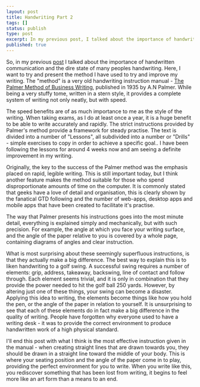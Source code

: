 ```yaml
---
layout: post 
title: Handwriting Part 2
tags: [] 
status: publish 
type: post 
excerpt: In my previous post, I talked about the importance of handwritten communication and the dire state of many peoples handwriting. Here, I want to try and present the method I have used to try and improve my writing.
published: true 
--- 
```


So, in my previous [post][1] I talked about the importance of handwritten
communication and the dire state of many peoples handwriting. Here, I want to
try and present the method I have used to try and improve my writing. The
"method" is a very old handwriting instruction manual - [The Palmer Method of
Business Writing][2], published in 1935 by A.N Palmer. While being a very
stuffy tome, written in a stern style, it provides a complete system of writing
not only neatly, but with speed. 

The speed benefits are of as much importance to me as the style of the writing.
When taking exams, as I do at least once a year, it is a huge benefit to be
able to write accurately and rapidly. The strict instructions provided by
Palmer's method provide a framework for steady practise. The text is divided
into a number of "Lessons", all subdivided into a number or "Drills" - simple
exercises to copy in order to achieve a specific goal.. I have been following
the lessons for around 4 weeks now and am seeing a definite improvement in my
writing. 

Originally, the key to the success of the Palmer method was the emphasis placed
on rapid, legible writing. This is still important today, but I think another
feature makes the method suitable for those who spend disproportionate amounts
of time on the computer. It is commonly stated that geeks have a love of detail
and organisation, this is clearly shown by the fanatical GTD following and the
number of web-apps, desktop apps and mobile apps that have been created to
facilitate it's practise. 

The way that Palmer presents his instructions goes into the most minute detail,
everything is explained simply and mechanically, but with such precision. For
example, the angle at which you face your writing surface, and the angle of the
paper relative to you is covered by a whole page, containing diagrams of angles
and clear instruction.

What is most surprising about these seemingly superfluous instructions, is that
they actually make a big difference. The best way to explain this is to liken
handwriting to a golf swing. A successful swing requires a number of elements:
grip, address, takeaway, backswing, line of contact and follow through. Each
element seems trivial, and it is only in combination that they provide the
power needed to hit the golf ball 250 yards. However, by altering just one of
these things, your swing can become a disaster. Applying this idea to writing,
the elements become things like how you hold the pen, or the angle of the paper
in relation to yourself. It is unsurprising to see that each of these elements
do in fact make a big difference in the quality of writing. People have
forgotten why everyone used to have a writing desk - it was to provide the
correct environment to produce handwritten work of a high physical standard. 

I'll end this post with what I think is the most effective instruction given in
the manual - when creating straight lines that are drawn towards you, they
should be drawn in a straight line toward the middle of your body. This is
where your seating position and the angle of the paper come in to play,
providing the perfect environment for you to write. When you write like this,
you rediscover something that has been lost from writing, it begins to feel
more like an art form than a means to an end.

 [1]: http://www.davidbeckingsale.com/blog/handwriting
 [2]: http://http://www.iampeth.com/books/palmer_method_1935/palmerMethod_1935_index.php
